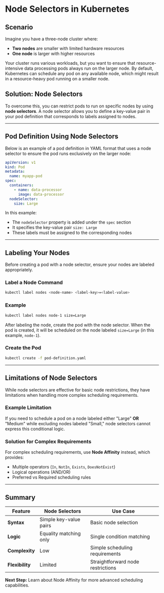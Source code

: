 # Node Selectors in Kubernetes

## Scenario

Imagine you have a three-node cluster where:
- **Two nodes** are smaller with limited hardware resources
- **One node** is larger with higher resources

Your cluster runs various workloads, but you want to ensure that resource-intensive data processing pods always run on the larger node. By default, Kubernetes can schedule any pod on any available node, which might result in a resource-heavy pod running on a smaller node.

## Solution: Node Selectors

To overcome this, you can restrict pods to run on specific nodes by using **node selectors**. A node selector allows you to define a key-value pair in your pod definition that corresponds to labels assigned to nodes.

---

## Pod Definition Using Node Selectors

Below is an example of a pod definition in YAML format that uses a node selector to ensure the pod runs exclusively on the larger node:

```yaml
apiVersion: v1
kind: Pod
metadata:
  name: myapp-pod
spec:
  containers:
    - name: data-processor
      image: data-processor
  nodeSelector:
    size: Large
```

In this example:
- The `nodeSelector` property is added under the `spec` section
- It specifies the key-value pair `size: Large`
- These labels must be assigned to the corresponding nodes

---

## Labeling Your Nodes

Before creating a pod with a node selector, ensure your nodes are labeled appropriately.

### Label a Node Command

```sh
kubectl label nodes <node-name> <label-key>=<label-value>
```

### Example

```sh
kubectl label nodes node-1 size=Large
```

After labeling the node, create the pod with the node selector. When the pod is created, it will be scheduled on the node labeled `size=Large` (in this example, `node-1`).

### Create the Pod

```sh
kubectl create -f pod-definition.yaml
```

---

## Limitations of Node Selectors

While node selectors are effective for basic node restrictions, they have limitations when handling more complex scheduling requirements.

### Example Limitation

If you need to schedule a pod on a node labeled either "Large" **OR** "Medium" while excluding nodes labeled "Small," node selectors cannot express this conditional logic.

### Solution for Complex Requirements

For complex scheduling requirements, use **Node Affinity** instead, which provides:
- Multiple operators (`In`, `NotIn`, `Exists`, `DoesNotExist`)
- Logical operations (AND/OR)
- Preferred vs Required scheduling rules

---

## Summary

| Feature | Node Selectors | Use Case |
|---------|----------------|----------|
| **Syntax** | Simple key-value pairs | Basic node selection |
| **Logic** | Equality matching only | Single condition matching |
| **Complexity** | Low | Simple scheduling requirements |
| **Flexibility** | Limited | Straightforward node restrictions |

**Next Step:** Learn about Node Affinity for more advanced scheduling capabilities.